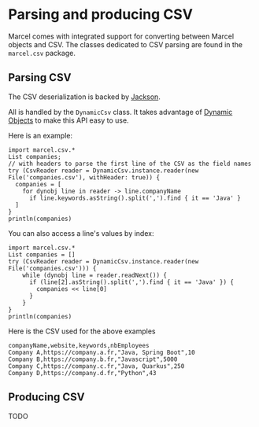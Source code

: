 # Parsing and producing CSV

Marcel comes with integrated support for converting between Marcel objects and CSV.
The classes dedicated to CSV parsing are found in the `marcel.csv` package.

## Parsing CSV

The CSV deserialization is backed by [Jackson](https://opencsv.sourceforge.net/).

All is handled by the `DynamicCsv` class. It takes
advantage of [Dynamic Objects](../language-specification/types/dynamic-objects.md) to make this API easy to use.

Here is an example:
```marcel
import marcel.csv.*
List companies;
// with headers to parse the first line of the CSV as the field names
try (CsvReader reader = DynamicCsv.instance.reader(new File('companies.csv'), withHeader: true)) {
  companies = [
    for dynobj line in reader -> line.companyName 
      if line.keywords.asString().split(',').find { it == 'Java' } 
  ]
}
println(companies)
```

You can also access a line's values by index:
```marcel
import marcel.csv.*
List companies = []
try (CsvReader reader = DynamicCsv.instance.reader(new File('companies.csv'))) {
    while (dynobj line = reader.readNext()) {
      if (line[2].asString().split(',').find { it == 'Java' }) {
        companies << line[0]
      }
    }
}
println(companies)
```


Here is the CSV used for the above examples

```csv
companyName,website,keywords,nbEmployees
Company A,https://company.a.fr,"Java, Spring Boot",10
Company B,https://company.b.fr,"Javascript",5000
Company C,https://company.c.fr,"Java, Quarkus",250
Company D,https://company.d.fr,"Python",43
```

## Producing CSV

TODO